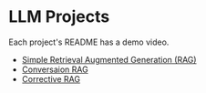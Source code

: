 # LLM Projects

Each project's README has a demo video.

- [Simple Retrieval Augmented Generation (RAG)](https://github.com/efarish/portfolio/tree/main/llm/simple_rag)
- [Conversaion RAG](https://github.com/efarish/portfolio/tree/main/llm/conv_rag)
- [Corrective RAG](https://github.com/efarish/portfolio/tree/main/llm/corrective_rag) 
